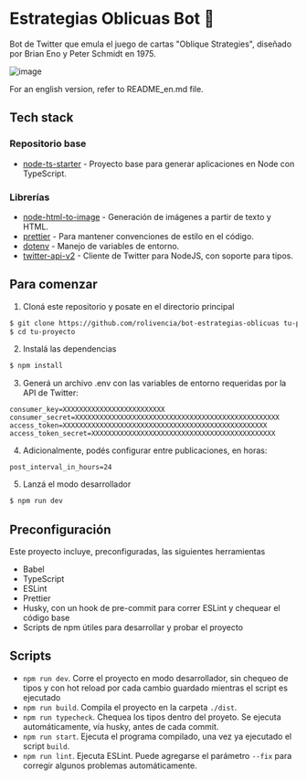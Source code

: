 # Estrategias Oblicuas Bot 📇

Bot de Twitter que emula el juego de cartas "Oblique Strategies", diseñado por Brian Eno y Peter Schmidt en 1975.

![image](https://user-images.githubusercontent.com/32349705/117721725-995b6500-b1b6-11eb-89f6-f8a4b28f0922.png)

For an english version, refer to README_en.md file.

## Tech stack

### Repositorio base
* [node-ts-starter](https://github.com/HorusGoul/node-ts-starter) - Proyecto base para generar aplicaciones en Node con TypeScript.

### Librerías
* [node-html-to-image](https://www.npmjs.com/package/node-html-to-image) - Generación de imágenes a partir de texto y HTML.
* [prettier](https://www.npmjs.com/package/prettier) - Para mantener convenciones de estilo en el código.
* [dotenv](https://www.npmjs.com/package/dotenv) - Manejo de variables de entorno.
* [twitter-api-v2](https://www.npmjs.com/package/twitter-api-v2) - Cliente de Twitter para NodeJS, con soporte para tipos.

## Para comenzar

1. Cloná este repositorio y posate en el directorio principal

```bash
$ git clone https://github.com/rolivencia/bot-estrategias-oblicuas tu-proyecto
$ cd tu-proyecto
```

2. Instalá las dependencias

```bash
$ npm install
```

3. Generá un archivo .env con las variables de entorno requeridas por la API de Twitter:

```
consumer_key=XXXXXXXXXXXXXXXXXXXXXXXXX
consumer_secret=XXXXXXXXXXXXXXXXXXXXXXXXXXXXXXXXXXXXXXXXXXXXXXXXXX
access_token=XXXXXXXXXXXXXXXXXXXXXXXXXXXXXXXXXXXXXXXXXXXXXXXXXX
access_token_secret=XXXXXXXXXXXXXXXXXXXXXXXXXXXXXXXXXXXXXXXXXXXXX
```

4. Adicionalmente, podés configurar entre publicaciones, en horas:

```
post_interval_in_hours=24
```

5. Lanzá el modo desarrollador

```bash
$ npm run dev
```

## Preconfiguración

Este proyecto incluye, preconfiguradas, las siguientes herramientas

- Babel
- TypeScript
- ESLint
- Prettier
- Husky, con un hook de pre-commit para correr ESLint y chequear el código base
- Scripts de npm útiles para desarrollar y probar el proyecto

## Scripts

- `npm run dev`. Corre el proyecto en modo desarrollador, sin chequeo de tipos y con hot reload por cada cambio guardado mientras el script es ejecutado
- `npm run build`. Compila el proyecto en la carpeta `./dist`.
- `npm run typecheck`. Chequea los tipos dentro del proyeto. Se ejecuta automáticamente, vía husky, antes de cada commit.
- `npm run start`. Ejecuta el programa compilado, una vez ya ejecutado el script `build`.
- `npm run lint`. Ejecuta ESLint. Puede agregarse el parámetro `--fix` para corregir algunos problemas automáticamente.
